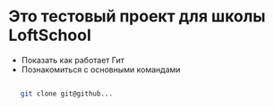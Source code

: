 # Это тестовый проект для школы LoftSchool
* Показать как работает Гит
* Познакомиться с основными командами
```bash

   git clone git@github...

```
